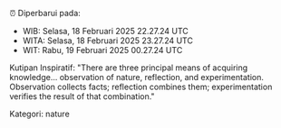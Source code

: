 ⏰ Diperbarui pada:
- WIB: Selasa, 18 Februari 2025 22.27.24 UTC
- WITA: Selasa, 18 Februari 2025 23.27.24 UTC
- WIT: Rabu, 19 Februari 2025 00.27.24 UTC

Kutipan Inspiratif:
"There are three principal means of acquiring knowledge... observation of nature, reflection, and experimentation. Observation collects facts; reflection combines them; experimentation verifies the result of that combination."


Kategori: nature

